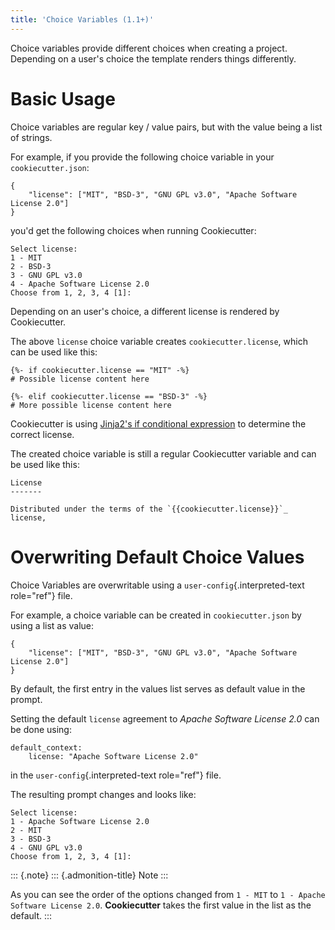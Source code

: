 ```yaml
---
title: 'Choice Variables (1.1+)'
---
```


Choice variables provide different choices when creating a project.
Depending on a user\'s choice the template renders things differently.

Basic Usage
===========

Choice variables are regular key / value pairs, but with the value being
a list of strings.

For example, if you provide the following choice variable in your
`cookiecutter.json`:

    {
        "license": ["MIT", "BSD-3", "GNU GPL v3.0", "Apache Software License 2.0"]
    }

you\'d get the following choices when running Cookiecutter:

    Select license:
    1 - MIT
    2 - BSD-3
    3 - GNU GPL v3.0
    4 - Apache Software License 2.0
    Choose from 1, 2, 3, 4 [1]:

Depending on an user\'s choice, a different license is rendered by
Cookiecutter.

The above `license` choice variable creates `cookiecutter.license`,
which can be used like this:

    {%- if cookiecutter.license == "MIT" -%}
    # Possible license content here

    {%- elif cookiecutter.license == "BSD-3" -%}
    # More possible license content here

Cookiecutter is using [Jinja2\'s if conditional
expression](http://jinja.pocoo.org/docs/dev/templates/#if) to determine
the correct license.

The created choice variable is still a regular Cookiecutter variable and
can be used like this:

    License
    -------

    Distributed under the terms of the `{{cookiecutter.license}}`_ license,

Overwriting Default Choice Values
=================================

Choice Variables are overwritable using a
`user-config`{.interpreted-text role="ref"} file.

For example, a choice variable can be created in `cookiecutter.json` by
using a list as value:

    {
        "license": ["MIT", "BSD-3", "GNU GPL v3.0", "Apache Software License 2.0"]
    }

By default, the first entry in the values list serves as default value
in the prompt.

Setting the default `license` agreement to *Apache Software License 2.0*
can be done using:

``` {.yaml}
default_context:
    license: "Apache Software License 2.0"
```

in the `user-config`{.interpreted-text role="ref"} file.

The resulting prompt changes and looks like:

    Select license:
    1 - Apache Software License 2.0
    2 - MIT
    3 - BSD-3
    4 - GNU GPL v3.0
    Choose from 1, 2, 3, 4 [1]:

::: {.note}
::: {.admonition-title}
Note
:::

As you can see the order of the options changed from `1 - MIT` to
`1 - Apache Software License 2.0`. **Cookiecutter** takes the first
value in the list as the default.
:::

